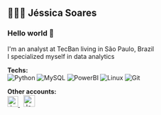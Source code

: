 ## 👩🏽‍💻 Jéssica Soares 

### Hello world 👋

I'm an analyst at TecBan living in São Paulo, Brazil <br>
I specialized myself in data analytics

**Techs:**<br>
![Python](https://img.shields.io/badge/-Python-black?style=flat-square&logo=python)
![MySQL](https://img.shields.io/badge/-MySQL-black?style=flat-square&logo=mysql) 
![PowerBI](https://img.shields.io/badge/-powerbi-black?style=flat-square&logo=powerbi)
![Linux](https://img.shields.io/badge/-Linux-black?style=flat-square&logo=linux)
![Git](https://img.shields.io/badge/-Git-black?style=flat-square&logo=git) 

**Other accounts:** <br>
<a href="https://www.linkedin.com/in/jessicasoarescorreia/">
    <img alt="Jessica Soares | Linkedin" width="24px" src="https://github.com/TheDudeThatCode/TheDudeThatCode/blob/master/Assets/Linkedin.svg" />
 </a> &nbsp;
 <a href="mailto:correia.jessicasoares@gmail.com">
    <img alt="Jessica Soares | Gmail" width="26px" src="https://github.com/TheDudeThatCode/TheDudeThatCode/blob/master/Assets/Gmail.svg" />
 </a>
